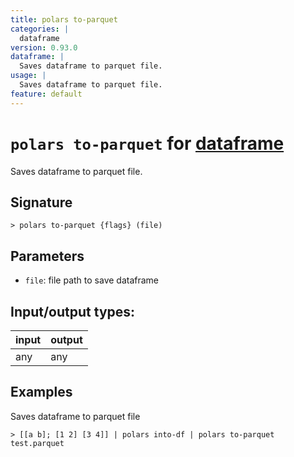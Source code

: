 ```yaml
---
title: polars to-parquet
categories: |
  dataframe
version: 0.93.0
dataframe: |
  Saves dataframe to parquet file.
usage: |
  Saves dataframe to parquet file.
feature: default
---
```

<!-- This file is automatically generated. Please edit the command in https://github.com/nushell/nushell instead. -->

# `polars to-parquet` for [dataframe](/commands/categories/dataframe.md)

<div class='command-title'>Saves dataframe to parquet file.</div>

## Signature

```> polars to-parquet {flags} (file)```

## Parameters

 -  `file`: file path to save dataframe


## Input/output types:

| input | output |
| ----- | ------ |
| any   | any    |

## Examples

Saves dataframe to parquet file
```nu
> [[a b]; [1 2] [3 4]] | polars into-df | polars to-parquet test.parquet

```
